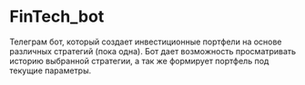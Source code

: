 # FinTech_bot
Телеграм бот, который создает инвестиционные портфели на основе различных стратегий (пока одна). 
Бот дает возможность просматривать историю выбранной стратегии, а так же формирует портфель под текущие параметры.



